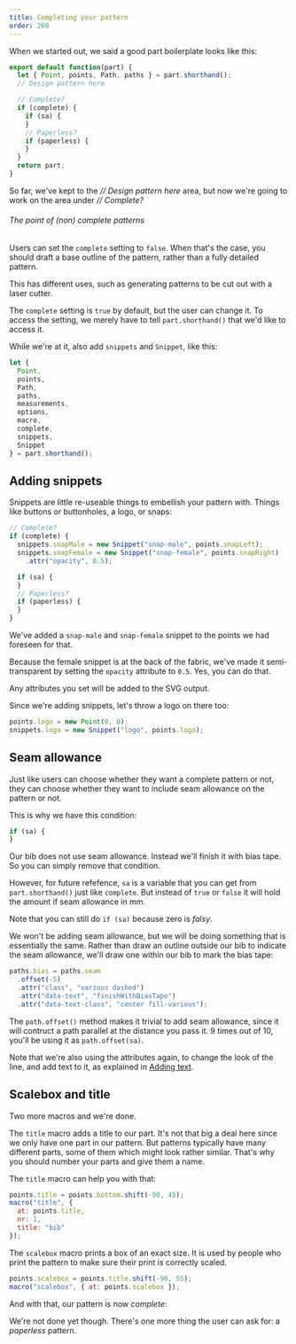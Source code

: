 ```yaml
---
title: Completing your pattern
order: 260
---
```


When we started out, we said a good part boilerplate looks like this:

```js
export default function(part) {
  let { Point, points, Path, paths } = part.shorthand();
  // Design pattern here

  // Complete?
  if (complete) {
    if (sa) {
    }
    // Paperless?
    if (paperless) {
    }
  }
  return part;
}
```

So far, we've kept to the *// Design pattern here* area, but now we're going to work on 
the area under *// Complete?* 

<Note>

###### The point of (non) complete patterns

Users can set the `complete` setting to `false`. When that's the case, you
should draft a base outline of the pattern, rather than a fully detailed pattern.

This has different uses, such as generating patterns to be cut out with a laser cutter.

</Note>

The `complete` setting is `true` by default, but the user can change it.
To access the setting, we merely have to tell `part.shorthand()` that we'd like to access it.

While we're at it, also add `snippets` and `Snippet`, like this:

```js
let {
  Point,
  points,
  Path,
  paths,
  measurements,
  options,
  macro,
  complete,
  snippets,
  Snippet
} = part.shorthand();
```

## Adding snippets

Snippets are little re-useable things to embellish your pattern with.
Things like buttons or buttonholes, a logo, or snaps:

```js
// Complete?
if (complete) {
  snippets.snapMale = new Snippet("snap-male", points.snapLeft);
  snippets.snapFemale = new Snippet("snap-female", points.snapRight)
    .attr("opacity", 0.5);

  if (sa) {
  }
  // Paperless?
  if (paperless) {
  }
}
```

We've added a `snap-male` and `snap-female` snippet to the points we had foreseen for that.

Because the female snippet is at the back of the fabric, we've made it semi-transparent by
setting the `opacity` attribute to `0.5`. Yes, you can do that.

<Tip>

Any attributes you set will be added to the SVG output.

</Tip>

Since we're adding snippets, let's throw a logo on there too:

```js
points.logo = new Point(0, 0);
snippets.logo = new Snippet("logo", points.logo);
```

## Seam allowance

Just like users can choose whether they want a complete pattern or not, they can choose
whether they want to include seam allowance on the pattern or not.

This is why we have this condition:

```js
if (sa) {
}
```

Our bib does not use seam allowance. Instead we'll finish it with bias tape.
So you can simply remove that condition.

However, for future refefence, `sa` is a variable that you can get from `part.shorthand()`
just like `complete`. But instead of `true` or `false` it will hold the amount if seam allowance
in mm. 

Note that you can still do `if (sa)` because zero is *falsy*.

We won't be adding seam allowance, but we will be doing something that is essentially the same.
Rather than draw an outline outside our bib to indicate the seam allowance, we'll draw one within
our bib to mark the bias tape:

```js
paths.bias = paths.seam
  .offset(-5)
  .attr("class", "various dashed")
  .attr("data-text", "finishWithBiasTape")
  .attr("data-text-class", "center fill-various");
```

The `path.offset()` method makes it trivial to add seam allowance, since it will contruct
a path parallel at the distance you pass it. 9 times out of 10, you'll be using it as `path.offset(sa)`.

Note that we're also using the attributes again, to change the look of the line, and add text to it,
as explained in [Adding text](/concepts/adding-text).

## Scalebox and title

Two more macros and we're done. 

The `title` macro adds a title to our part.
It's not that big a deal here since we only have one part in our pattern.
But patterns typically have many different parts, some of them which might look rather similar.
That's why you should number your parts and give them a name. 

The `title` macro can help you with that:

```js
points.title = points.bottom.shift(-90, 45);
macro("title", {
  at: points.title,
  nr: 1,
  title: "bib"
});
```

The `scalebox` macro prints a box of an exact size.
It is used by people who print the pattern to make sure their print is correctly scaled.

```js
points.scalebox = points.title.shift(-90, 55);
macro("scalebox", { at: points.scalebox });
```

And with that, our pattern is now *complete*:

<Example pattern="tutorial" part="step11" caption="We used attributed to add color, dashes, text on a path and even opacity" />

We're not done yet though. There's one more thing the user can ask for: a *paperless* pattern.

